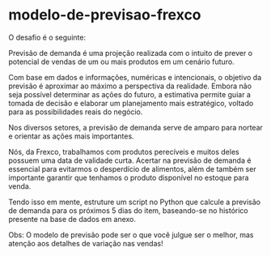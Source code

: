 # modelo-de-previsao-frexco

O desafio é o seguinte: 

Previsão de demanda é uma projeção realizada com o intuito de prever o potencial de vendas de um ou mais produtos em um cenário futuro. 

Com base em dados e informações, numéricas e intencionais, o objetivo da previsão é aproximar ao máximo a perspectiva da realidade. Embora não seja possível determinar as ações do futuro, a estimativa permite guiar a tomada de decisão e elaborar um planejamento mais estratégico, voltado para as possibilidades reais do negócio.

Nos diversos setores, a previsão de demanda serve de amparo para nortear e orientar as ações mais importantes.

Nós, da Frexco, trabalhamos com produtos perecíveis e muitos deles possuem uma data de validade curta. Acertar na previsão de demanda é essencial para evitarmos o desperdício de alimentos, além de também ser importante garantir que tenhamos o produto disponível no estoque para venda.

Tendo isso em mente, estruture um script no Python que calcule a previsão de demanda para os próximos 5 dias do item, baseando-se no histórico presente na base de dados em anexo.

Obs: O modelo de previsão pode ser o que você julgue ser o melhor, mas atenção aos detalhes de variação nas vendas!
